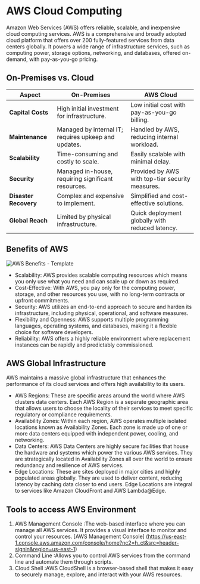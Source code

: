 # AWS Cloud Computing

Amazon Web Services (AWS) offers reliable, scalable, and inexpensive cloud computing services. AWS is a comprehensive and broadly adopted cloud platform that offers over 200 fully-featured services from data centers globally. 
It powers a wide range of infrastructure services, such as computing power, storage options, networking, and databases, offered on-demand, with pay-as-you-go pricing.

## On-Premises vs. Cloud
| Aspect                  | On-Premises                               | AWS Cloud                                  |
|-------------------------|-------------------------------------------|--------------------------------------------|
| **Capital Costs**       | High initial investment for infrastructure. | Low initial cost with pay-as-you-go billing. |
| **Maintenance**         | Managed by internal IT; requires upkeep and updates. | Handled by AWS, reducing internal workload. |
| **Scalability**         | Time-consuming and costly to scale.       | Easily scalable with minimal delay.        |
| **Security**            | Managed in-house, requiring significant resources. | Provided by AWS with top-tier security measures. |
| **Disaster Recovery**   | Complex and expensive to implement.       | Simplified and cost-effective solutions.   |
| **Global Reach**        | Limited by physical infrastructure.       | Quick deployment globally with reduced latency. |

## Benefits of AWS

![AWS Benefits - Template](https://github.com/sarutlaa/tinitiate-aws-glue/assets/141533429/d6643b88-12e0-4393-91e0-67b518404c7a)

* Scalability: AWS provides scalable computing resources which means you only use what you need and can scale up or down as required.
* Cost-Effective: With AWS, you pay only for the computing power, storage, and other resources you use, with no long-term contracts or upfront commitments.
* Security: AWS utilizes an end-to-end approach to secure and harden its infrastructure, including physical, operational, and software measures.
* Flexibility and Openness: AWS supports multiple programming languages, operating systems, and databases, making it a flexible choice for software developers.
* Reliability: AWS offers a highly reliable environment where replacement instances can be rapidly and predictably commissioned.

## AWS Global Infrastructure
AWS maintains a massive global infrastructure that enhances the performance of its cloud services and offers high availability to its users.

* AWS Regions: These are specific areas around the world where AWS clusters data centers.
  Each AWS Region is a separate geographic area that allows users to choose the locality of their services to meet specific regulatory or compliance requirements.
* Availability Zones: Within each region, AWS operates multiple isolated locations known as Availability Zones.
  Each zone is made up of one or more data centers equipped with independent power, cooling, and networking.
* Data Centers: AWS Data Centers are highly secure facilities that house the hardware and systems which power the various AWS services.
  They are strategically located in Availability Zones all over the world to ensure redundancy and resilience of AWS services.
* Edge Locations: These are sites deployed in major cities and highly populated areas globally.
  They are used to deliver content, reducing latency by caching data closer to end users. Edge Locations are integral to services like Amazon CloudFront and AWS Lambda@Edge.
  
## Tools to access AWS Environment
1. AWS Management Console :The web-based interface where you can manage all AWS services. It provides a visual interface to monitor and control your resources.
   [AWS Management Console] (https://us-east-1.console.aws.amazon.com/console/home?nc2=h_ct&src=header-signin&region=us-east-1)
2. Command Line :Allows you to control AWS services from the command line and automate them through scripts.
3. Cloud Shell :AWS CloudShell is a browser-based shell that makes it easy to securely manage, explore, and interact with your AWS resources.
   
